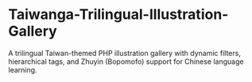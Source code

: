 # Taiwanga-Trilingual-Illustration-Gallery
A trilingual Taiwan-themed PHP illustration gallery with dynamic filters, hierarchical tags, and Zhuyin (Bopomofo) support for Chinese language learning.

